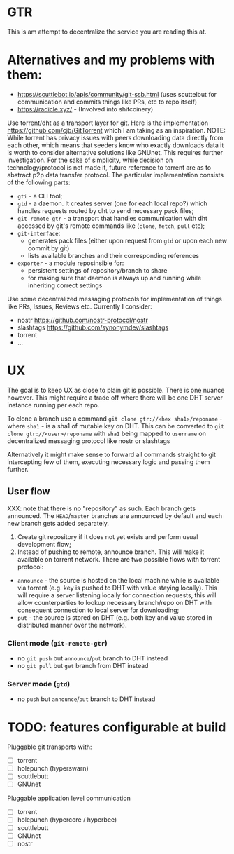 # GTR

This is am attempt to decentralize the service you are reading this at.

# Alternatives and my problems with them:
- https://scuttlebot.io/apis/community/git-ssb.html (uses scuttelbut for communication and commits things like PRs, etc to repo itself)
- https://radicle.xyz/ - (Involved into shitcoinery)

Use torrent/dht as a transport layer for git. Here is the implementation https://github.com/cjb/GitTorrent which I am taking as an inspiration.
NOTE: While torrent has privacy issues with peers downloading data directly from each other, which means that seeders know who exactly downloads data it is worth to consider alternative solutions like GNUnet. This requires further investigation. For the sake of simplicity, while decision on technology/protocol is not made it, future reference to torrent are as to abstract p2p data transfer protocol.
The particular implementation consists of the following parts:
  - `gti` - a CLI tool;
  - `gtd` - a daemon. It creates server (one for each local repo?) which handles requests routed by dht to send necessary pack files;
  - `git-remote-gtr` - a transport that handles communication with dht accessed by git's remote commands like (`clone`, `fetch`, `pull` etc);
  - `git-interface`:
    - generates pack files (either upon request from `gtd` or upon each new commit by git)
    - lists available branches and their corresponding references
  - `exporter` - a module reposinsible for:
    - persistent settings of repository/branch to share
    - for making sure that daemon is always up and running while inheriting correct settings

Use some decentralized messaging protocols for implementation of things like PRs, Issues, Reviews etc. Currently I consider:
  - nostr https://github.com/nostr-protocol/nostr
  - slashtags https://github.com/synonymdev/slashtags
  - torrent
  - ...

# UX
The goal is to keep UX as close to plain git is possible. There is one nuance however. This might require a trade off where there will be one DHT server instance running per each repo.

To clone a branch use a command `git clone gtr://<hex sha1>/reponame` - where `sha1` - is a sha1 of mutable key on DHT. This can be converted to `git clone gtr://<user>/reponame` with `sha1` being mapped to `username` on decentralized messaging protocol like nostr or slashtags

Alternatively it might make sense to forward all commands straight to git intercepting few of them, executing necessary logic and passing them further.

## User flow
XXX: note that there is no "repository" as such. Each branch gets announced. The `HEAD`/`master` branches are announced by default and each new branch gets added separately.

1. Create git repository if it does not yet exists and perform usual development flow;
2. Instead of pushing to remote, announce branch. This will make it available on torrent network. There are two possible flows with torrent protocol:
  - `announce` - the source is hosted on the local machine while is available via torrent (e.g. key is pushed to DHT with value staying locally). This will require a server listening locally for connection requests, this will allow counterparties to lookup necessary branch/repo on DHT with consequent connection to local server for downloading;
  - `put` - the source is stored on DHT (e.g. both key and value stored in distributed manner over the network).

### Client mode (`git-remote-gtr`)
- no `git push` but `announce`/`put` branch to DHT instead
- no `git pull` but `get` branch from DHT instead

### Server mode (`gtd`)
- no `push` but `announce`/`put` branch to DHT instead

# TODO: features configurable at build

Pluggable git transports with:
- [ ] torrent
- [ ] holepunch (hyperswarn)
- [ ] scuttlebutt
- [ ] GNUnet

Pluggable application level communication
- [ ] torrent
- [ ] holepunch (hypercore / hyperbee)
- [ ] scuttlebutt
- [ ] GNUnet
- [ ] nostr
